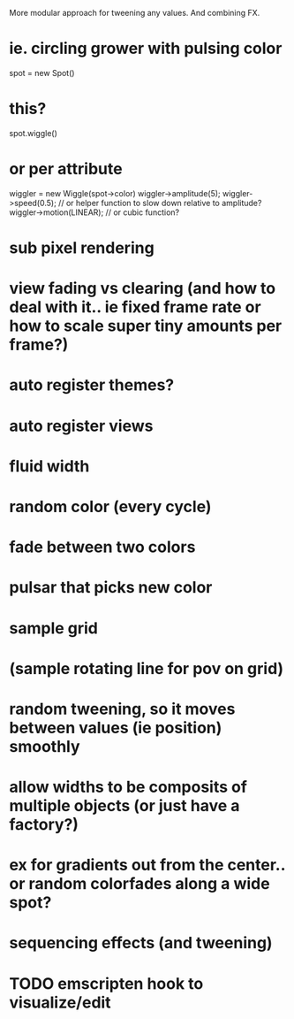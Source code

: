 More modular approach for tweening any values. And combining FX.

# ie. circling grower with pulsing color
spot = new Spot()

# this?
spot.wiggle()

# or per attribute
wiggler = new Wiggle(spot->color)
wiggler->amplitude(5);
wiggler->speed(0.5); // or helper function to slow down relative to amplitude?
wiggler->motion(LINEAR); // or cubic function?


# sub pixel rendering
# view fading vs clearing (and how to deal with it.. ie fixed frame rate or how to scale super tiny amounts per frame?)
# auto register themes?
# auto register views
# fluid width

# random color (every cycle)
# fade between two colors
# pulsar that picks new color

# sample grid
# (sample rotating line for pov on grid)

# random tweening, so it moves between values (ie position) smoothly

# allow widths to be composits of multiple objects (or just have a factory?)
# ex for gradients out from the center.. or random colorfades along a wide spot?

# sequencing effects (and tweening)

# TODO emscripten hook to visualize/edit
